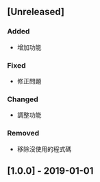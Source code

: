 ## [Unreleased]
### Added
- 增加功能

### Fixed
- 修正問題

### Changed
- 調整功能

### Removed
- 移除沒使用的程式碼

## [1.0.0] - 2019-01-01

